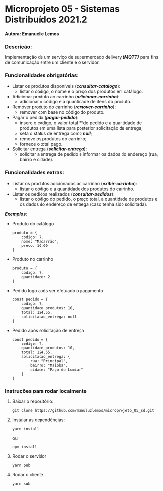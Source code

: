 # Microprojeto 05 - Sistemas Distribuídos 2021.2

#### **Autora**: Emanuelle Lemos


### **Descrição:**

Implementação de um serviço de supermercado delivery ***(MQTT)*** para fins de comunicação entre um cliente e o servidor.


### **Funcionalidades obrigatórias:**

* Listar os produtos disponíveis (***consultar-catalogo***):
    - listar o código, o nome e o preço dos produtos em catálogo.
* Adicionar produto ao carrinho (***adicionar-carrinho***):
    - adicionar o código e a quantidade de itens do produto.
* Remover produto do carrinho (***remover-carrinho***):
    - remover com base no código do produto.
* Pagar o pedido (***pagar-pedido***):
    - insere o código, o valor total **do pedido e a quantidade de produtos em uma lista para posterior solicitação de entrega;
    - seta o status de entrega como ***null***;
    - remove os produtos do carrinho;
    - fornece o total pago.
* Solicitar entrega (***solicitar-entrega***):
    - solicitar a entrega de pedido e informar os dados do endereço (rua, bairro e cidade).


### **Funcionalidades extras:**

* Listar os produtos adicionados ao carrinho (***exibir-carrinho***):
    - listar o código e a quantidade dos produtos do carrinho.
* Listar os pedidos realizados (***consultar-pedidos***):
    - listar o código do pedido, o preço total, a quantidade de produtos e os dados do endereço de entrega (caso tenha sido solicitada).


***Exemplos***:

* Produto do catálogo
    
    ```
    produto = {
        codigo: 7,
        nome: "Macarrão",
        preco: 10.00
    }
    ```

* Produto no carrinho
    
    ```
    produto = {
        codigo: 7,
        quantidade: 2
    }
    ```

* Pedido logo após ser efetuado o pagamento
    
    ```
    const pedido = {
        codigo: 7,
        quantidade_produtos: 10,
        total: 124.55,
        solicitacao_entrega: null
    }
    ```

* Pedido após solicitação de entrega
    
    ```
    const pedido = {
        codigo: 7,
        quantidade_produtos: 10,
        total: 124.55,
        solicitacao_entrega: {
            rua: "Principal",
            bairro: "Maioba",
            cidade: "Paço do Lumiar"
        }
    }
    ```

### **Instruções para rodar localmente**

1) Baixar o repositório:

    ```
    git clone https://github.com/manuluzlemos/microprojeto_05_sd.git
    ```

2) Instalar as dependências:

    ```
    yarn install 
    ```

    ou

    ```
    npm install
    ```

3) Rodar o servidor

    ```
    yarn pub
    ```

4) Rodar o cliente

    ```
    yarn sub
    ```

